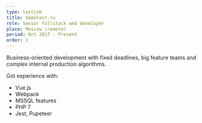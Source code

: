 ```yaml
---
type: lastjob
title: Gemotest.ru
role: Senior fullstack web developer
place: Moscow (remote)
period: Oct 2017 - Present
order: 1
---
```


<p>Business-oriented development with fixed deadlines, big feature teams and complex internal production algorithms.</p>
<p>Got experience with:</p> 
<ul>
<li>Vue.js</li>
<li>Webpack</li>
<li>MSSQL features</li>
<li>PHP 7</li>
<li>Jest, Pupeteer</li>
</ul>